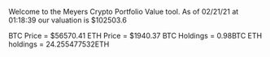 Welcome to the Meyers Crypto Portfolio Value tool. 
As of 02/21/21 at 01:18:39 our valuation is $102503.6 

BTC Price = $56570.41
 ETH Price = $1940.37
BTC Holdings = 0.98BTC
 ETH holdings = 24.255477532ETH 
